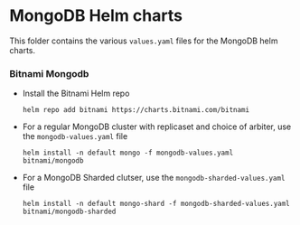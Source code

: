 # MongoDB Helm charts
This folder contains the various `values.yaml` files for the MongoDB helm charts.

### Bitnami Mongodb
* Install the Bitnami Helm repo

      helm repo add bitnami https://charts.bitnami.com/bitnami

* For a regular MongoDB cluster with replicaset and choice of arbiter, use the `mongodb-values.yaml` file

      helm install -n default mongo -f mongodb-values.yaml  bitnami/mongodb

* For a MongoDB Sharded clutser, use the `mongodb-sharded-values.yaml` file

      helm install -n default mongo-shard -f mongodb-sharded-values.yaml bitnami/mongodb-sharded

